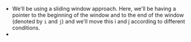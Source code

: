 - We'll be using a sliding window approach. Here, we'll be having a pointer to the beginning of the window and to the end of the window (denoted by `i`  and `j`) and we'll move this i and j according to different conditions.
-